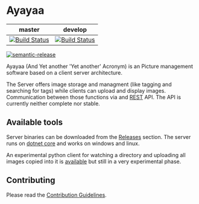 # Ayayaa
| master | develop |
| ------ | ------- |
| [![Build Status](https://travis-ci.org/texel-sensei/ayayaa.svg?branch=master)](https://travis-ci.org/texel-sensei/ayayaa) | [![Build Status](https://travis-ci.org/texel-sensei/ayayaa.svg?branch=develop)](https://travis-ci.org/texel-sensei/ayayaa) |


[![semantic-release](https://img.shields.io/badge/%20%20%F0%9F%93%A6%F0%9F%9A%80-semantic--release-e10079.svg)](https://github.com/semantic-release/semantic-release)

Ayayaa (And Yet another 'Yet another' Acronym) is an Picture management software based on a client server architecture.

The Server offers image storage and managment (like tagging and searching for tags) while clients can upload and display images.
Communication between those functions via and [REST](https://spring.io/understanding/REST) API. The API is currently neither complete
nor stable.

## Available tools
Server binaries can be downloaded from the [Releases](https://github.com/texel-sensei/ayayaa/releases) section. The server runs on
[dotnet core](https://www.microsoft.com/net/download) and works on windows and linux.

An experimental python client for watching a directory and uploading all images copied into it is [available](src/picture_inputs/directory_watcher) but still in a very experimental phase.

## Contributing
Please read the [Contribution Guidelines](CONTRIBUTING.md).
